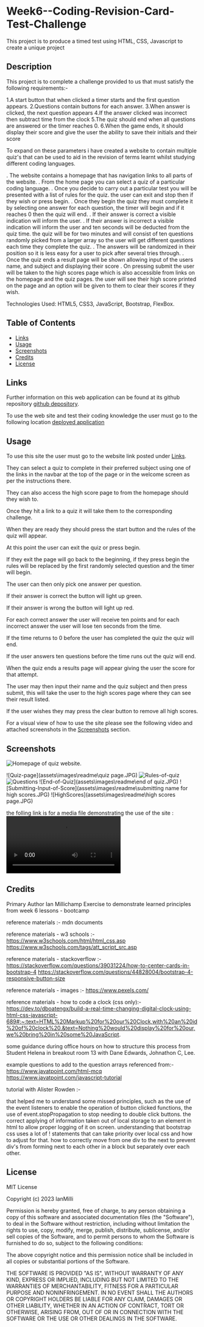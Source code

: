 # Week6--Coding-Revision-Card-Test-Challenge
This project is to produce a timed test using HTML, CSS, Javascript to create a unique project 


## Description 

This project is to complete a challenge provided to us that must satisfy the following requirements:-

 1.A start button that when clicked a timer starts and the first question appears.
 2.Questions contain buttons for each answer.
 3.When answer is clicked, the next question appears
 4.If the answer clicked was incorrect then subtract time from the clock
 5.The quiz should end when all questions are answered or the timer reaches 0.
 6.When the game ends, it should display their score and give the user the ability to save their initials and their score

To expand on these parameters i have created a website to contain multiple quiz's that can be used to aid in the revision of terms learnt whilst studying different coding languages.

. The website contains a homepage that has navigation links to all parts of the website.
. From the home page you can select a quiz of a particular coding language.
. Once you decide to carry out a particular test you will be presented with a list of rules for the quiz.
    the user can exit and stop then if they wish or press begin.
. Once they begin the quiz they must complete it by selecting one answer for each question, the timer will begin and if it reaches 0 then   the quiz will end.
. If their answer is correct a visible indication will inform the user.
. If their answer is incorrect a visible indication will inform the user and ten seconds will be deducted from the quiz time.
    the quiz will be for two minutes and will consist of ten questions randomly picked from a larger array so the user will get different questions each time they complete the quiz.
. The answers will be randomized in their position so it is less easy for a user to pick after several tries through.
. Once the quiz ends a result page will be shown allowing input of the users name, and subject and displaying their score
. On pressing submit the user will be taken to the high scores page which is also accessible from links on the homepage and the quiz pages.
    the user will see their high score printed on the page and an option will be given to them to clear their scores if they wish.

Technologies Used: HTML5, CSS3, JavaScript, Bootstrap, FlexBox.

## Table of Contents 

* [Links](#links)
* [Usage](#usage)
* [Screenshots](#screenshots)
* [Credits](#credits)
* [License](#license)


## Links

Further information on this web application can be found at its github repository [github depository](https://github.com/IanMilli/Week6--Coding-Revision-Card-Test-Challenge).

To use the web site and test their coding knowledge the user must go to the following location [deployed application](https://ianmilli.github.io/Week6--Coding-Revision-Card-Test-Challenge/)


## Usage 

To use this site the user must go to the website link posted under [Links](#links).

They can select a quiz to complete in their preferred subject using one of the links in the navbar at the top of the page or in the welcome screen as per the instructions there.

They can also access the high score page to from the homepage should they wish to.

Once they hit a link to a quiz it will take them to the corresponding challenge.

When they are ready they should press the start button and the rules of the quiz will appear.

At this point the user can exit the quiz or press begin.

If they exit the page will go back to the beginning, if they press begin the rules will be replaced by the first randomly selected question and the timer will begin.

The user can then only pick one answer per question. 

If their answer is correct the button will light up green.

If their answer is wrong the button will light up red.

For each correct answer the user will receive ten points and for each incorrect answer the user will lose ten seconds from the time.

If the time returns to 0 before the user has completed the quiz the quiz will end.

If the user answers ten questions before the time runs out the quiz will end.

When the quiz ends a results page will appear giving the user the score for that attempt.

The user may then input  their name and the quiz subject and then press submit, this will take the user to the high scores page where they can see their result listed.

If the user wishes they may press the clear button to remove all high scores.

For a visual view of how to use the site please see the following video and attached screenshots in the [Screenshots](#screenshots) section.

## Screenshots



![Homepage of quiz website](assets\images\readme\homepage.JPG).

![Quiz-page](assets\images\readme\quiz page.JPG) 
![Rules-of-quiz](assets\images\readme\rules.PNG) 
![Questions](assets\images\readme\questions.JPG)
![End-of-Quiz](assets\images\readme\end of quiz.JPG)
![Submitting-Input-of-Score](assets\images\readme\submitting name for high scores.JPG)
![HighScores](assets\images\readme\high scores page.JPG)


the folling link is for a media file demonstrating the use of the site : ![demo](assets\images\readme\demoquiz.MOV)
 

## Credits

Primary Author Ian Millichamp
Exercise to demonstrate learned principles from week 6 lessons - bootcamp

reference materials :- mdn documents

reference materials - w3 schools :-
 https://www.w3schools.com/html/html_css.asp
 https://www.w3schools.com/tags/att_script_src.asp

 reference materials - stackoverflow :-
 https://stackoverflow.com/questions/39031224/how-to-center-cards-in-bootstrap-4
 https://stackoverflow.com/questions/44828004/bootstrap-4-responsive-button-size
 
 reference materials - images :-
 https://www.pexels.com/

 reference materials - how to code a clock (css only):-
 https://dev.to/dboatengx/build-a-real-time-changing-digital-clock-using-html-css-javascript-689#:~:text=HTML%20Markup%20for%20our%20Clock,with%20an%20id%20of%20clock%20.&text=Nothing%20would%20display%20for%20our,we%20bring%20in%20some%20JavaScript.
 
some guidance during office hours on how to structure this process from Student Helena in breakout room 13 with Dane Edwards, Johnathon C, Lee.

example questions to add to the question arrays referenced from:-
https://www.javatpoint.com/html-mcq
https://www.javatpoint.com/javascript-tutorial

tutorial with Alister Rowden :-

that helped me to understand some missed principles, such as the use of the event listeners to enable the operation of button clicked functions, 
the use of event.stopPropagation to stop needing to double click buttons.
the correct applying of information taken out of local storage to an element in html to allow proper logging of it on screen.
understanding that bootstrap css uses a lot of ! statements that can take priority over local css and how to adjust for that.
how to correctly move from one div to the next to prevent div's from forming next to each other in a block but separately over each other.


## License

MIT License

Copyright (c) 2023 IanMilli

Permission is hereby granted, free of charge, to any person obtaining a copy
of this software and associated documentation files (the "Software"), to deal
in the Software without restriction, including without limitation the rights
to use, copy, modify, merge, publish, distribute, sublicense, and/or sell
copies of the Software, and to permit persons to whom the Software is
furnished to do so, subject to the following conditions:

The above copyright notice and this permission notice shall be included in all
copies or substantial portions of the Software.

THE SOFTWARE IS PROVIDED "AS IS", WITHOUT WARRANTY OF ANY KIND, EXPRESS OR
IMPLIED, INCLUDING BUT NOT LIMITED TO THE WARRANTIES OF MERCHANTABILITY,
FITNESS FOR A PARTICULAR PURPOSE AND NONINFRINGEMENT. IN NO EVENT SHALL THE
AUTHORS OR COPYRIGHT HOLDERS BE LIABLE FOR ANY CLAIM, DAMAGES OR OTHER
LIABILITY, WHETHER IN AN ACTION OF CONTRACT, TORT OR OTHERWISE, ARISING FROM,
OUT OF OR IN CONNECTION WITH THE SOFTWARE OR THE USE OR OTHER DEALINGS IN THE
SOFTWARE.




